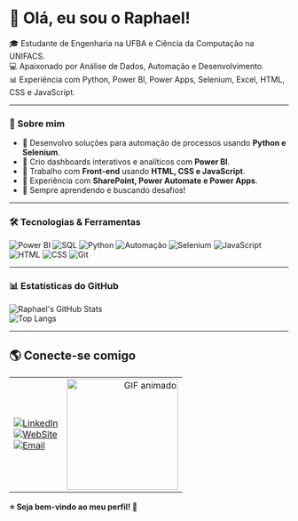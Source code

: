 # 👋 Olá, eu sou o Raphael!  

🎓 Estudante de Engenharia na UFBA e Ciência da Computação na UNIFACS.  
💻 Apaixonado por Análise de Dados, Automação e Desenvolvimento.  
📊 Experiência com Python, Power BI, Power Apps, Selenium, Excel, HTML, CSS e JavaScript.  

---

### 🚀 Sobre mim  

- 🔹 Desenvolvo soluções para automação de processos usando **Python e Selenium**.  
- 🔹 Crio dashboards interativos e analíticos com **Power BI**.  
- 🔹 Trabalho com **Front-end** usando **HTML, CSS e JavaScript**.  
- 🔹 Experiência com **SharePoint, Power Automate e Power Apps**.  
- 🔹 Sempre aprendendo e buscando desafios!  

---

### 🛠️ Tecnologias & Ferramentas  

![Power BI](https://img.shields.io/badge/Power%20BI-F2C811?style=for-the-badge&logo=power-bi&logoColor=black) ![SQL](https://img.shields.io/badge/SQL-CC2927?style=for-the-badge&logo=database&logoColor=white) ![Python](https://img.shields.io/badge/Python-3776AB?style=for-the-badge&logo=python&logoColor=white) ![Automação](https://img.shields.io/badge/Automação-007ACC?style=for-the-badge&logo=automation&logoColor=white) ![Selenium](https://img.shields.io/badge/Selenium-43B02A?style=for-the-badge&logo=selenium&logoColor=white) ![JavaScript](https://img.shields.io/badge/JavaScript-F7DF1E?style=for-the-badge&logo=javascript&logoColor=black) ![HTML](https://img.shields.io/badge/HTML-E34F26?style=for-the-badge&logo=html5&logoColor=white) ![CSS](https://img.shields.io/badge/CSS-1572B6?style=for-the-badge&logo=css3&logoColor=white) ![Git](https://img.shields.io/badge/Git-F05032?style=for-the-badge&logo=git&logoColor=white)  

---

### 📊 Estatísticas do GitHub  

![Raphael's GitHub Stats](https://github-readme-stats.vercel.app/api?username=Raphaelspinheiro&show_icons=true&theme=radical)  
![Top Langs](https://github-readme-stats.vercel.app/api/top-langs/?username=Raphaelspinheiro&layout=compact&theme=radical)  

---


## 🌎 Conecte-se comigo

<table style="border-collapse: collapse; border: none;">
  <tr>
    <td>
      <a href="https://www.linkedin.com/in/raphael-pinheiro-b3062724b">
        <img src="https://img.shields.io/badge/LinkedIn-0077B5?style=for-the-badge&logo=linkedin&logoColor=white" alt="LinkedIn">
      </a><br>
      <a href="https://raphaelspinheiro.github.io/">
        <img src="https://img.shields.io/badge/WebSite-E4405F?style=for-the-badge&logo=WebSite&logoColor=white" alt="WebSite">
      </a><br>
      <a href="mailto:raphaelspinheiro@hotmail.com">
        <img src="https://img.shields.io/badge/Email-D14836?style=for-the-badge&logo=gmail&logoColor=white" alt="Email">
      </a>
    </td>
    <td align="right">
      <img src="https://media0.giphy.com/media/v1.Y2lkPTc5MGI3NjExN2d5OGdlY3FnZzFxOHlvYWV3bjcydHV6bzJqNzVnY3pzbGpkZ3EwYyZlcD12MV9pbnRlcm5hbF9naWZfYnlfaWQmY3Q9Zw/bmIlbQHuyYNIEt6lD3/giphy.gif" width="200" alt="GIF animado">
    </td>
  </tr>
</table>

**⭐ Seja bem-vindo ao meu perfil! 🚀**
